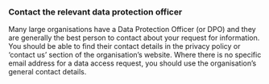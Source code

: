 ###  Contact the relevant data protection officer

Many large organisations have a Data Protection Officer (or DPO) and they are
generally the best person to contact about your request for information. You
should be able to find their contact details in the privacy policy or ‘contact
us’ section of the organisation’s website. Where there is no specific email
address for a data access request, you should use the organisation’s general
contact details.
